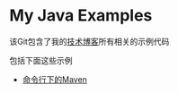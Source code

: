 My Java Examples
===============

该Git包含了我的[技术博客](http://blog.dengqinghua.net)所有相关的示例代码

包括下面这些示例

- [命令行下的Maven](http://blog.dengqinghua.net/maven_under_command_line.html)
